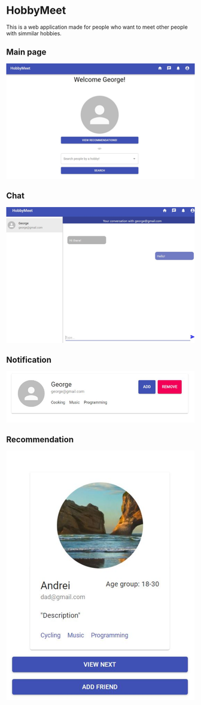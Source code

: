 # HobbyMeet

This is a web application made for people who want to meet other people with simmilar hobbies.

<h2>Main page</h2>

![main page](/Images/mainpage.JPG)

<h2>Chat</h2>

![chat](/Images/chats.JPG)

<h2>Notification</h2>

![notification](/Images/notification.JPG)

<h2>Recommendation</h2>

![recommendation](/Images/recommendation.JPG)


